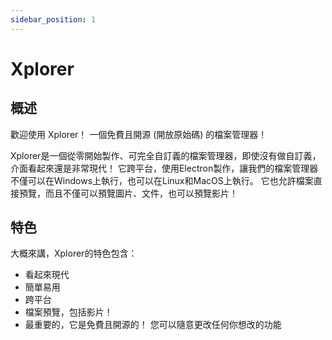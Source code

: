 ```yaml
---
sidebar_position: 1
---
```


# Xplorer

## 概述

歡迎使用 Xplorer！ 一個免費且開源 (開放原始碼) 的檔案管理器！

Xplorer是一個從零開始製作、可完全自訂義的檔案管理器，即使沒有做自訂義，介面看起來還是非常現代！ 它跨平台，使用Electron製作，讓我們的檔案管理器不僅可以在Windows上執行，也可以在Linux和MacOS上執行。 它也允許檔案直接預覽，而且不僅可以預覽圖片、文件，也可以預覽影片！

## 特色

大概來講，Xplorer的特色包含：

-   看起來現代
-   簡單易用
-   跨平台
-   檔案預覽，包括影片！
-   最重要的，它是免費且開源的！ 您可以隨意更改任何你想改的功能
